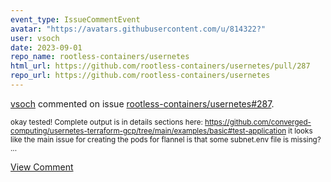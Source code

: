 ```yaml
---
event_type: IssueCommentEvent
avatar: "https://avatars.githubusercontent.com/u/814322?"
user: vsoch
date: 2023-09-01
repo_name: rootless-containers/usernetes
html_url: https://github.com/rootless-containers/usernetes/pull/287
repo_url: https://github.com/rootless-containers/usernetes
---
```


<a href='https://github.com/vsoch' target='_blank'>vsoch</a> commented on issue <a href='https://github.com/rootless-containers/usernetes/pull/287' target='_blank'>rootless-containers/usernetes#287</a>.

<small>okay tested! Complete output is in details sections here: https://github.com/converged-computing/usernetes-terraform-gcp/tree/main/examples/basic#test-application it looks like the main issue for creating the pods for flannel is that some subnet.env file is missing?...</small>

<a href='https://github.com/rootless-containers/usernetes/pull/287' target='_blank'>View Comment</a>